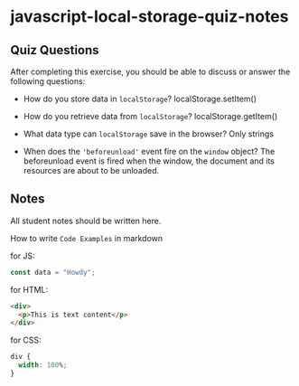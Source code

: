 # javascript-local-storage-quiz-notes

## Quiz Questions

After completing this exercise, you should be able to discuss or answer the following questions:

- How do you store data in `localStorage`?
localStorage.setItem()

- How do you retrieve data from `localStorage`?
localStorage.getItem()

- What data type can `localStorage` save in the browser?
Only strings

- When does the `'beforeunload'` event fire on the `window` object?
The beforeunload event is fired when the window, the document and its resources are about to be unloaded.

## Notes

All student notes should be written here.


How to write `Code Examples` in markdown

for JS:

```javascript
const data = "Howdy";
```

for HTML:

```html
<div>
  <p>This is text content</p>
</div>
```

for CSS:

```css
div {
  width: 100%;
}
```
